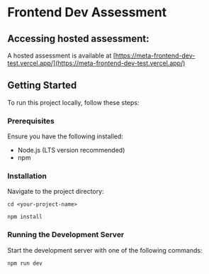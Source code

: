 # Frontend Dev Assessment

## Accessing hosted assessment:

A hosted assessment is available at [https://meta-frontend-dev-test.vercel.app/](https://meta-frontend-dev-test.vercel.app/)

## Getting Started

To run this project locally, follow these steps:

### Prerequisites

Ensure you have the following installed:

- Node.js (LTS version recommended)
- npm

### Installation

Navigate to the project directory:

`cd <your-project-name>`

`npm install`

### Running the Development Server

Start the development server with one of the following commands:

`npm run dev`
